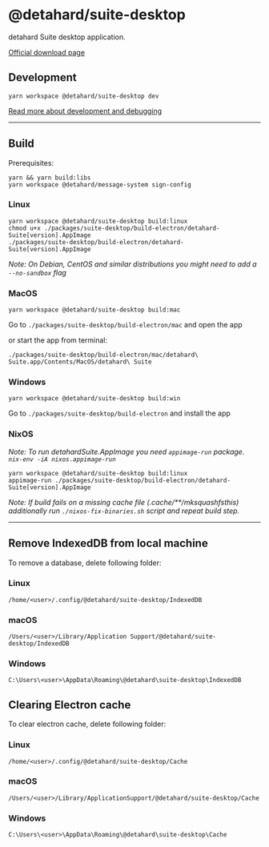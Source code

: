 # @detahard/suite-desktop

detahard Suite desktop application.

[Official download page](https://suite.detahard.io/)

## Development

```
yarn workspace @detahard/suite-desktop dev
```

[Read more about development and debugging](../../docs/packages/suite-desktop.md)

---

## Build

Prerequisites:

```
yarn && yarn build:libs
yarn workspace @detahard/message-system sign-config
```

### Linux

```
yarn workspace @detahard/suite-desktop build:linux
chmod u+x ./packages/suite-desktop/build-electron/detahard-Suite[version].AppImage
./packages/suite-desktop/build-electron/detahard-Suite[version].AppImage
```

_Note: On Debian, CentOS and similar distributions you might need to add a `--no-sandbox` flag_

### MacOS

```
yarn workspace @detahard/suite-desktop build:mac
```

Go to `./packages/suite-desktop/build-electron/mac` and open the app

or start the app from terminal:

```
./packages/suite-desktop/build-electron/mac/detahard\ Suite.app/Contents/MacOS/detahard\ Suite
```

### Windows

```
yarn workspace @detahard/suite-desktop build:win
```

Go to `./packages/suite-desktop/build-electron` and install the app

### NixOS

_Note: To run detahardSuite.AppImage you need `appimage-run` package. `nix-env -iA nixos.appimage-run`_

```
yarn workspace @detahard/suite-desktop build:linux
appimage-run ./packages/suite-desktop/build-electron/detahard-Suite[version].AppImage
```

_Note: If build fails on a missing cache file _(.cache/\*\*/mksquashfsthis)_ additionally run `./nixos-fix-binaries.sh` script and repeat build step._

---

## Remove IndexedDB from local machine

To remove a database, delete following folder:

### Linux

`/home/<user>/.config/@detahard/suite-desktop/IndexedDB`

### macOS

`/Users/<user>/Library/Application Support/@detahard/suite-desktop/IndexedDB`

### Windows

`C:\Users\<user>\AppData\Roaming\@detahard\suite-desktop\IndexedDB`

## Clearing Electron cache

To clear electron cache, delete following folder:

### Linux

`/home/<user>/.config/@detahard/suite-desktop/Cache`

### macOS

`/Users/<user>/Library/ApplicationSupport/@detahard/suite-desktop/Cache`

### Windows

`C:\Users\<user>\AppData\Roaming\@detahard\suite-desktop\Cache`

